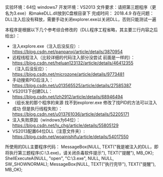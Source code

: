 实验环境：64位 windows7 
开发环境：VS2013
文件要求：请把第三题程序（更名为3.exe）和makeDLL.dll放到C盘根目录下
完成时间： 2018.4.9
存在问题：DLL注入后没有释放，需要手动关闭explorer.exe以关闭DLL，否则只能测试一遍

本程序是根据以下几个参考综合修改的（DLL程序工程省略，其主要三行内容之后给出）：

 - 注入explore.exe（注入后没反应）: https://blog.csdn.net/panpanxj/article/details/3870954
 - 远程线程注入（比较详细的代码注入部分没尝试 前面是一样的）： https://blog.csdn.net/heluan123132/article/details/46412355
 - （注入后没反应）： https://blog.csdn.net/microzone/article/details/9773481
 - 手动搜索PID后注入： https://blog.csdn.net/u013565525/article/details/27585387
 - VS2013下创建DLL： https://blog.csdn.net/lzh2912/article/details/68946494
 - （组长发的那个程序的来源 找不到explorer.exe 修改了找PID的方法可以注入成功 但是执行线程失败）： https://blog.csdn.net/u013761036/article/details/52205171
 - 注入失败原因（windows为64位）： https://blog.csdn.net/ly_chg/article/details/55805129
 - VS2013配置64位DLL（注意文件夹）: https://blog.csdn.net/woainishifu/article/details/54017550
 
所使用的DLL主要程序代码：
	MessageBox(NULL, TEXT("我是被注入的DLL，即将执行第三题程序(C:\\3.exe)，请关闭杀毒软件提示"), TEXT("提醒"), MB_OK);
	ShellExecuteA(NULL, "open", "C:\\3.exe", NULL, NULL, SW_SHOWNORMAL);
	MessageBox(NULL, TEXT("执行完毕"), TEXT("提醒"), MB_OK);